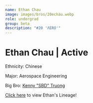 ```yaml
---
name: Ethan Chau
image: images/bros/20echau.webp
role: undergrad
group: beta
description: "#20 'ΛERO'"
---
```


# Ethan Chau | Active
Ethnicity: Chinese

Major: Aerospace Engineering

Big Bro: [Kenny "SBD" Truong](11ktruong)

[Click here](/ujis/11ktruong/) to view Ethan's Lineage!